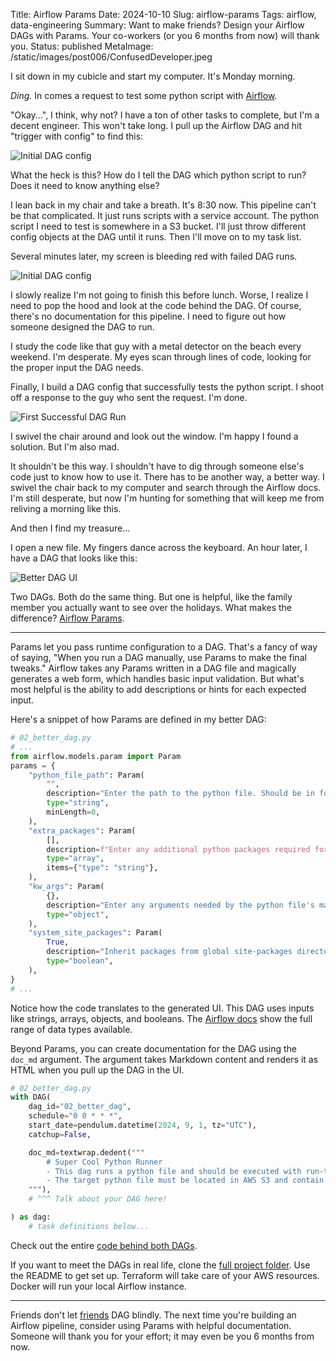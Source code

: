Title: Airflow Params
Date: 2024-10-10
Slug: airflow-params
Tags: airflow, data-engineering
Summary: Want to make friends? Design your Airflow DAGs with Params. Your co-workers (or you 6 months from now) will thank you.
Status: published
MetaImage: /static/images/post006/ConfusedDeveloper.jpeg

I sit down in my cubicle and start my computer. It's Monday morning. 

*Ding.* In comes a request to test some python script with [Airflow](https://airflow.apache.org/). 

"Okay...", I think, why not? I have a ton of other tasks to complete, but I'm a decent engineer. This won't take long. I pull up the Airflow DAG and hit "trigger with config" to find this: 

<img alt="Initial DAG config" src="/static/images/post006/InitialConfig.jpeg" class="w-full md:w-auto md:max-w-xl mx-auto">

What the heck is this? How do I tell the DAG which python script to run? Does it need to know anything else? 

I lean back in my chair and take a breath. It's 8:30 now. This pipeline can't be that complicated. It just runs scripts with a service account. The python script I need to test is somewhere in a S3 bucket. I'll just throw different config objects at the DAG until it runs. Then I'll move on to my task list.

Several minutes later, my screen is bleeding red with failed DAG runs.

<img alt="Initial DAG config" src="/static/images/post006/BleedingDag.jpeg" class="w-full md:w-auto md:max-w-2xl mx-auto">

I slowly realize I'm not going to finish this before lunch. Worse, I realize I need to pop the hood and look at the code behind the DAG. Of course, there's no documentation for this pipeline. I need to figure out how someone designed the DAG to run. 

I study the code like that guy with a metal detector on the beach every weekend. I'm desperate. My eyes scan through lines of code, looking for the proper input the DAG needs. 

Finally, I build a DAG config that successfully tests the python script. I shoot off a response to the guy who sent the request. I'm done. 

![First Successful DAG Run](/static/images/post006/FirstDagSuccess.jpeg)

I swivel the chair around and look out the window. I'm happy I found a solution. But I'm also mad. 

It shouldn't be this way. I shouldn't have to dig through someone else's code just to know how to use it. There has to be another way, a better way. I swivel the chair back to my computer and search through the Airflow docs. I'm still desperate, but now I'm hunting for something that will keep me from reliving a morning like this. 

And then I find my treasure...

I open a new file. My fingers dance across the keyboard. An hour later, I have a DAG that looks like this: 

<img alt="Better DAG UI" src="/static/images/post006/BetterDagUI.jpeg" class="mx-auto">

Two DAGs. Both do the same thing. But one is helpful, like the family member you actually want to see over the holidays. What makes the difference? [Airflow Params](https://airflow.apache.org/docs/apache-airflow/stable/core-concepts/params.html). 

---

Params let you pass runtime configuration to a DAG. That's a fancy of way of saying, "When you run a DAG manually, use Params to make the final tweaks." Airflow takes any Params written in a DAG file and magically generates a web form, which handles basic input validation. But what's most helpful is the ability to add descriptions or hints for each expected input. 

Here's a snippet of how Params are defined in my better DAG: 

```python
# 02_better_dag.py
# ...
from airflow.models.param import Param
params = {
    "python_file_path": Param(
        "",
        description="Enter the path to the python file. Should be in format of 's3://<bucket-name>/<path-to-file>.py'",
        type="string",
        minLength=0,
    ),
    "extra_packages": Param(
        [],
        description=f"Enter any additional python packages required for the python file. Each package should be entered on a separate line without quotation.\nStandard packages: {STANDARD_PACKAGES}",
        type="array",
        items={"type": "string"},
    ),
    "kw_args": Param(
        {},
        description="Enter any arguments needed by the python file's main() function as key-value pairs. Input should be a python dictionary that passes JSON parsing",
        type="object",
    ),
    "system_site_packages": Param(
        True,
        description="Inherit packages from global site-packages directory",
        type="boolean",
    ),
}
# ...
```

Notice how the code translates to the generated UI. This DAG uses inputs like strings, arrays, objects, and booleans. The [Airflow docs](https://airflow.apache.org/docs/apache-airflow/stable/core-concepts/params.html) show the full range of data types available. 

Beyond Params, you can create documentation for the DAG using the `doc_md` argument. The argument takes Markdown content and renders it as HTML when you pull up the DAG in the UI. 

```python
# 02_better_dag.py
with DAG(
    dag_id="02_better_dag",
    schedule="0 0 * * *",
    start_date=pendulum.datetime(2024, 9, 1, tz="UTC"),
    catchup=False,

    doc_md=textwrap.dedent("""
        # Super Cool Python Runner
        - This dag runs a python file and should be executed with run-time configuration.
        - The target python file must be located in AWS S3 and contain a `main()` function.
    """),
    # ^^^ Talk about your DAG here!

) as dag:
    # task definitions below...
```

Check out the entire [code behind both DAGs](https://github.com/kishanpatel789/kp_data_dev_blog_repos/tree/main/airflow_params/airflow/dags). 

If you want to meet the DAGs in real life, clone the [full project folder](https://github.com/kishanpatel789/kp_data_dev_blog_repos/tree/main/airflow_params). Use the README to get set up. Terraform will take care of your AWS resources. Docker will run your local Airflow instance. 

---

Friends don't let [friends](https://kpdata.dev) DAG blindly. The next time you're building an Airflow pipeline, consider using Params with helpful documentation. Someone will thank you for your effort; it may even be you 6 months from now. 